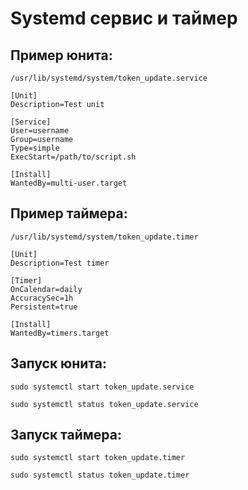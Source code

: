 # Systemd сервис и таймер

## Пример юнита:

``/usr/lib/systemd/system/token_update.service``

```
[Unit]
Description=Test unit

[Service]
User=username
Group=username
Type=simple
ExecStart=/path/to/script.sh

[Install]
WantedBy=multi-user.target
```

## Пример таймера:

``/usr/lib/systemd/system/token_update.timer``

```
[Unit]
Description=Test timer

[Timer]
OnCalendar=daily
AccuracySec=1h
Persistent=true

[Install]
WantedBy=timers.target
```

## Запуск юнита:

``sudo systemctl start token_update.service``

``sudo systemctl status token_update.service``

## Запуск таймера:

``sudo systemctl start token_update.timer``

``sudo systemctl status token_update.timer``
